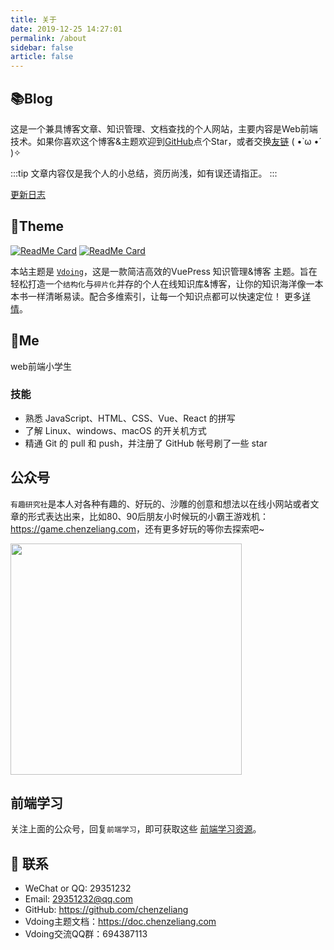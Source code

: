 ```yaml
---
title: 关于
date: 2019-12-25 14:27:01
permalink: /about
sidebar: false
article: false
---
```


## 📚Blog
这是一个兼具博客文章、知识管理、文档查找的个人网站，主要内容是Web前端技术。如果你喜欢这个博客&主题欢迎到[GitHub](https://github.com/chenzeliang/vuepress-theme-vdoing)点个Star，或者交换[友链](/friends/) ( •̀ ω •́ )✧

:::tip
文章内容仅是我个人的小总结，资历尚浅，如有误还请指正。
:::

[更新日志](https://github.com/chenzeliang/vuepress-theme-vdoing/commits/master)

## 🎨Theme

[<img src="https://github-readme-stats.vercel.app/api/pin/?username=chenzeliang&amp;repo=vuepress-theme-vdoing" alt="ReadMe Card" class="no-zoom">](https://github.com/chenzeliang/vuepress-theme-vdoing)
[<img src="https://github-readme-stats.vercel.app/api/pin/?username=chenzeliang&amp;repo=vuepress-theme-vdoing-doc" alt="ReadMe Card" class="no-zoom">](https://doc.chenzeliang.com/)

本站主题是 [`Vdoing`](https://github.com/chenzeliang/vuepress-theme-vdoing)，这是一款简洁高效的VuePress 知识管理&博客 主题。旨在轻松打造一个`结构化`与`碎片化`并存的个人在线知识库&博客，让你的知识海洋像一本本书一样清晰易读。配合多维索引，让每一个知识点都可以快速定位！ 更多[详情](https://github.com/chenzeliang/vuepress-theme-vdoing)。

<!-- <a href="https://github.com/chenzeliang/vuepress-theme-vdoing" target="_blank"><img src='https://img.shields.io/github/stars/chenzeliang/vuepress-theme-vdoing' alt='GitHub stars' class="no-zoom"></a>
<a href="https://github.com/chenzeliang/vuepress-theme-vdoing" target="_blank"><img src='https://img.shields.io/github/forks/chenzeliang/vuepress-theme-vdoing' alt='GitHub forks' class="no-zoom"></a> -->


## 🐼Me
web前端小学生

### 技能
* 熟悉 JavaScript、HTML、CSS、Vue、React 的拼写
* 了解 Linux、windows、macOS 的开关机方式
* 精通 Git 的 pull 和 push，并注册了 GitHub 帐号刷了一些 star

<!-- 本人↓↓↓

<img src='https://cdn.jsdelivr.net/gh/chenzeliang/image_store/blog/20200103123203.jpg' alt='本人照片' style="width:106px;"> -->


## 公众号
`有趣研究社`是本人对各种有趣的、好玩的、沙雕的创意和想法以在线小网站或者文章的形式表达出来，比如80、90后朋友小时候玩的小霸王游戏机：<https://game.chenzeliang.com>，还有更多好玩的等你去探索吧~

<img src="https://cdn.jsdelivr.net/gh/chenzeliang/image_store@master/blog/扫码_搜索联合传播样式-标准色版.1wp8gd1mhjhc.jpg"  style="width:370px;" />
<!-- <img src="https://cdn.jsdelivr.net/gh/chenzeliang/image_store@master/blog/qrcode.zdqv9mlfc0g.jpg"  style="width:30%;" /> -->

## 前端学习
关注上面的公众号，回复`前端学习`，即可获取这些 [前端学习资源](https://github.com/chenzeliang/blog-gitalk-comment/wiki/Front-end-Study)。

## :email: 联系

- WeChat or QQ: <a :href="qqUrl" class='qq'>29351232</a>
- Email:  <a href="mailto:29351232@qq.com">29351232@qq.com</a>
- GitHub: <https://github.com/chenzeliang>
- Vdoing主题文档：<https://doc.chenzeliang.com>
- Vdoing交流QQ群：694387113


<script>
  export default {
    data(){
      return {
        qqUrl: 'tencent://message/?uin=29351232&Site=&Menu=yes'
      }
    },
    mounted(){
      const flag =  navigator.userAgent.match(/(phone|pad|pod|iPhone|iPod|ios|iPad|Android|Mobile|BlackBerry|IEMobile|MQQBrowser|JUC|Fennec|wOSBrowser|BrowserNG|WebOS|Symbian|Windows Phone)/i);
      if(flag){
        this.qqUrl = 'mqqwpa://im/chat?chat_type=wpa&uin=29351232&version=1&src_type=web&web_src=oicqzone.com'
      }
    }
  }
</script>
